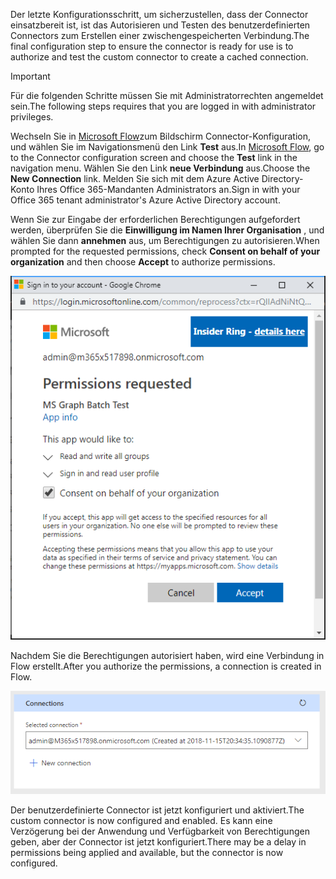 <!-- markdownlint-disable MD002 MD041 -->

<span data-ttu-id="b8ee2-101">Der letzte Konfigurationsschritt, um sicherzustellen, dass der Connector einsatzbereit ist, ist das Autorisieren und Testen des benutzerdefinierten Connectors zum Erstellen einer zwischengespeicherten Verbindung.</span><span class="sxs-lookup"><span data-stu-id="b8ee2-101">The final configuration step to ensure the connector is ready for use is to authorize and test the custom connector to create a cached connection.</span></span>

> [!IMPORTANT]
> <span data-ttu-id="b8ee2-102">Für die folgenden Schritte müssen Sie mit Administratorrechten angemeldet sein.</span><span class="sxs-lookup"><span data-stu-id="b8ee2-102">The following steps requires that you are logged in with administrator privileges.</span></span>

<span data-ttu-id="b8ee2-103">Wechseln Sie in [Microsoft Flow](https://flow.microsoft.com)zum Bildschirm Connector-Konfiguration, und wählen Sie im Navigationsmenü den Link **Test** aus.</span><span class="sxs-lookup"><span data-stu-id="b8ee2-103">In [Microsoft Flow](https://flow.microsoft.com), go to the Connector configuration screen and choose the **Test** link in the navigation menu.</span></span> <span data-ttu-id="b8ee2-104">Wählen Sie den Link **neue Verbindung** aus.</span><span class="sxs-lookup"><span data-stu-id="b8ee2-104">Choose the **New Connection** link.</span></span> <span data-ttu-id="b8ee2-105">Melden Sie sich mit dem Azure Active Directory-Konto Ihres Office 365-Mandanten Administrators an.</span><span class="sxs-lookup"><span data-stu-id="b8ee2-105">Sign in with your Office 365 tenant administrator's Azure Active Directory account.</span></span>

<span data-ttu-id="b8ee2-106">Wenn Sie zur Eingabe der erforderlichen Berechtigungen aufgefordert werden, überprüfen Sie die **Einwilligung im Namen Ihrer Organisation** , und wählen Sie dann **annehmen** aus, um Berechtigungen zu autorisieren.</span><span class="sxs-lookup"><span data-stu-id="b8ee2-106">When prompted for the requested permissions, check **Consent on behalf of your organization** and then choose **Accept** to authorize permissions.</span></span>

![Screenshot der Berechtigungs Ansage](./images/flow-conn8.png)

<span data-ttu-id="b8ee2-108">Nachdem Sie die Berechtigungen autorisiert haben, wird eine Verbindung in Flow erstellt.</span><span class="sxs-lookup"><span data-stu-id="b8ee2-108">After you authorize the permissions, a connection is created in Flow.</span></span>

![Screenshot der erstellten Verbindung in Microsoft Flow](./images/flow-conn9.png)

<span data-ttu-id="b8ee2-110">Der benutzerdefinierte Connector ist jetzt konfiguriert und aktiviert.</span><span class="sxs-lookup"><span data-stu-id="b8ee2-110">The custom connector is now configured and enabled.</span></span> <span data-ttu-id="b8ee2-111">Es kann eine Verzögerung bei der Anwendung und Verfügbarkeit von Berechtigungen geben, aber der Connector ist jetzt konfiguriert.</span><span class="sxs-lookup"><span data-stu-id="b8ee2-111">There may be a delay in permissions being applied and available, but the connector is now configured.</span></span>